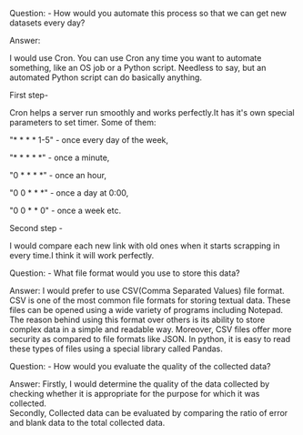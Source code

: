 Question:     - How would you automate this process so that we can get new datasets every day?


Answer:   

I would use Cron. You can use Cron any time you want to automate something, like an OS job or a Python script. Needless to say, but an automated Python script can do basically anything.

First step- 

Cron helps a server run smoothly and works perfectly.It has it's own special parameters to set timer. Some of them: 

"* * * * 1-5" -  	once every day of the week,

"* * * * *" - once a minute,

"0 * * * *" - once an hour,

"0 0 * * *" - once a day at 0:00,

"0 0 * * 0" - once a week etc.

Second step -

I would compare each new link with old ones when it starts scrapping in every time.I think it will work perfectly.





Question:     - What file format would you use to store this data?


Answer:       I would prefer to use CSV(Comma Separated Values) file format. CSV is one of the most common file formats for storing textual data.
These files can be opened using a wide variety of programs including Notepad. The reason behind using this format over others is its ability to store complex data in a simple and readable way.
Moreover, CSV files offer more security as compared to file formats like JSON. In python, it is easy to read these types of files using a special library called Pandas.





Question:    - How would you evaluate the quality of the collected data?


Answer:       Firstly, I would determine the quality of the data collected by checking whether it is appropriate for the purpose for which it was collected.  
Secondly, Collected data can be evaluated by comparing the ratio of error and blank data to the total collected data.
